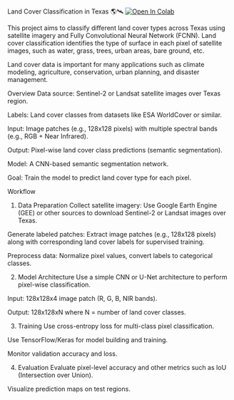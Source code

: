 Land Cover Classification in Texas 🌎🛰️
[![Open In Colab](https://colab.research.google.com/assets/colab-badge.svg)](https://colab.research.google.com/github/samrakshanadhikari/landcovertexas.repo/blob/main/landcover_texas.ipynb)

This project aims to classify different land cover types across Texas using satellite imagery and  Fully Convolutional Neural Network (FCNN). Land cover classification identifies the type of surface in each pixel of satellite images, such as water, grass, trees, urban areas, bare ground, etc.

Land cover data is important for many applications such as climate modeling, agriculture, conservation, urban planning, and disaster management.

Overview
Data source: Sentinel-2 or Landsat satellite images over Texas region.

Labels: Land cover classes from datasets like ESA WorldCover or similar.

Input: Image patches (e.g., 128x128 pixels) with multiple spectral bands (e.g., RGB + Near Infrared).

Output: Pixel-wise land cover class predictions (semantic segmentation).

Model: A CNN-based semantic segmentation network.

Goal: Train the model to predict land cover type for each pixel.

Workflow
1. Data Preparation
Collect satellite imagery: Use Google Earth Engine (GEE) or other sources to download Sentinel-2 or Landsat images over Texas.

Generate labeled patches: Extract image patches (e.g., 128x128 pixels) along with corresponding land cover labels for supervised training.

Preprocess data: Normalize pixel values, convert labels to categorical classes.

2. Model Architecture
Use a simple CNN or U-Net architecture to perform pixel-wise classification.

Input: 128x128x4 image patch (R, G, B, NIR bands).

Output: 128x128xN where N = number of land cover classes.

3. Training
Use cross-entropy loss for multi-class pixel classification.

Use TensorFlow/Keras for model building and training.

Monitor validation accuracy and loss.

4. Evaluation
Evaluate pixel-level accuracy and other metrics such as IoU (Intersection over Union).

Visualize prediction maps on test regions.
